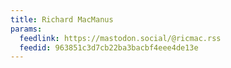 ```yaml
---
title: Richard MacManus
params:
  feedlink: https://mastodon.social/@ricmac.rss
  feedid: 963851c3d7cb22ba3bacbf4eee4de13e
---
```

